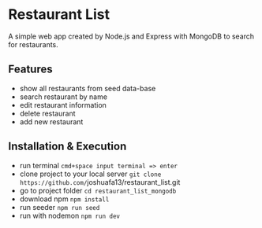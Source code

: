 # Restaurant List

A simple web app created by Node.js and Express with MongoDB to search for restaurants.

## Features

- show all restaurants from seed data-base
- search restaurant by name
- edit restaurant information
- delete restaurant
- add new restaurant

## Installation & Execution

- run terminal `cmd+space input terminal => enter`
- clone project to your local server `git clone https://github.com/`joshuafa13/restaurant_list.git
- go to project folder `cd restaurant_list_mongodb`
- download npm `npm install`
- run seeder `npm run seed`
- run with nodemon `npm run dev`
